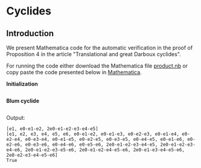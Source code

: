 # Cyclides


## Introduction

We present Mathematica code for the automatic verification
in the proof of Proposition 4 in the article "Translational and great Darboux cyclides".

For running the code either download the
Mathematica file [product.nb](https://github.com/niels-lubbes/ns_lattice/blob/master/ns_lattice/bin/product.nb)
or copy paste the code presented below in [Mathematica](https://www.wolfram.com/mathematica/trial/).


__Initialization__
```

```

__Blum cyclide__
```

```

Output:

    [e1, e0-e1-e2, 2e0-e1-e2-e3-e4-e5]
    [e1, e2, e3, e4, e5, e6, e0-e1-e2, e0-e1-e3, e0-e2-e3, e0-e1-e4, e0-e2-e4, e0-e3-e4, e0-e1-e5, e0-e2-e5, e0-e3-e5, e0-e4-e5, e0-e1-e6, e0-e2-e6, e0-e3-e6, e0-e4-e6, e0-e5-e6, 2e0-e1-e2-e3-e4-e5, 2e0-e1-e2-e3-e4-e6, 2e0-e1-e2-e3-e5-e6, 2e0-e1-e2-e4-e5-e6, 2e0-e1-e3-e4-e5-e6, 2e0-e2-e3-e4-e5-e6]    
    True
    
    
